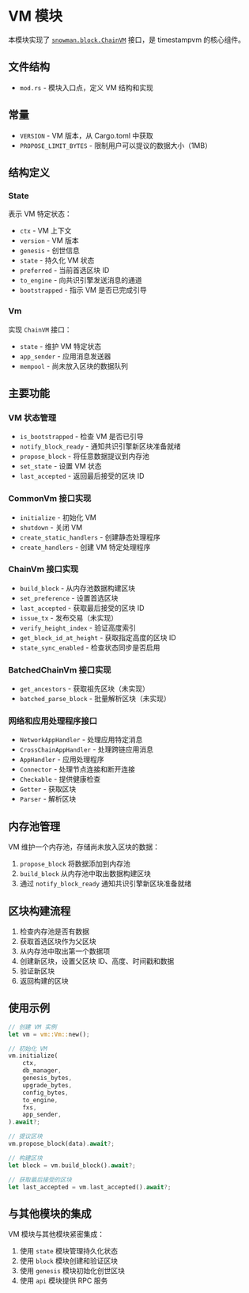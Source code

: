 # VM 模块

本模块实现了 [`snowman.block.ChainVM`](https://pkg.go.dev/github.com/ava-labs/avalanchego/snow/engine/snowman/block#ChainVM) 接口，是 timestampvm 的核心组件。

## 文件结构

- `mod.rs` - 模块入口点，定义 VM 结构和实现

## 常量

- `VERSION` - VM 版本，从 Cargo.toml 中获取
- `PROPOSE_LIMIT_BYTES` - 限制用户可以提议的数据大小（1MB）

## 结构定义

### State

表示 VM 特定状态：

- `ctx` - VM 上下文
- `version` - VM 版本
- `genesis` - 创世信息
- `state` - 持久化 VM 状态
- `preferred` - 当前首选区块 ID
- `to_engine` - 向共识引擎发送消息的通道
- `bootstrapped` - 指示 VM 是否已完成引导

### Vm

实现 `ChainVM` 接口：

- `state` - 维护 VM 特定状态
- `app_sender` - 应用消息发送器
- `mempool` - 尚未放入区块的数据队列

## 主要功能

### VM 状态管理

- `is_bootstrapped` - 检查 VM 是否已引导
- `notify_block_ready` - 通知共识引擎新区块准备就绪
- `propose_block` - 将任意数据提议到内存池
- `set_state` - 设置 VM 状态
- `last_accepted` - 返回最后接受的区块 ID

### CommonVm 接口实现

- `initialize` - 初始化 VM
- `shutdown` - 关闭 VM
- `create_static_handlers` - 创建静态处理程序
- `create_handlers` - 创建 VM 特定处理程序

### ChainVm 接口实现

- `build_block` - 从内存池数据构建区块
- `set_preference` - 设置首选区块
- `last_accepted` - 获取最后接受的区块 ID
- `issue_tx` - 发布交易（未实现）
- `verify_height_index` - 验证高度索引
- `get_block_id_at_height` - 获取指定高度的区块 ID
- `state_sync_enabled` - 检查状态同步是否启用

### BatchedChainVm 接口实现

- `get_ancestors` - 获取祖先区块（未实现）
- `batched_parse_block` - 批量解析区块（未实现）

### 网络和应用处理程序接口

- `NetworkAppHandler` - 处理应用特定消息
- `CrossChainAppHandler` - 处理跨链应用消息
- `AppHandler` - 应用处理程序
- `Connector` - 处理节点连接和断开连接
- `Checkable` - 提供健康检查
- `Getter` - 获取区块
- `Parser` - 解析区块

## 内存池管理

VM 维护一个内存池，存储尚未放入区块的数据：

1. `propose_block` 将数据添加到内存池
2. `build_block` 从内存池中取出数据构建区块
3. 通过 `notify_block_ready` 通知共识引擎新区块准备就绪

## 区块构建流程

1. 检查内存池是否有数据
2. 获取首选区块作为父区块
3. 从内存池中取出第一个数据项
4. 创建新区块，设置父区块 ID、高度、时间戳和数据
5. 验证新区块
6. 返回构建的区块

## 使用示例

```rust
// 创建 VM 实例
let vm = vm::Vm::new();

// 初始化 VM
vm.initialize(
    ctx,
    db_manager,
    genesis_bytes,
    upgrade_bytes,
    config_bytes,
    to_engine,
    fxs,
    app_sender,
).await?;

// 提议区块
vm.propose_block(data).await?;

// 构建区块
let block = vm.build_block().await?;

// 获取最后接受的区块
let last_accepted = vm.last_accepted().await?;
```

## 与其他模块的集成

VM 模块与其他模块紧密集成：

1. 使用 `state` 模块管理持久化状态
2. 使用 `block` 模块创建和验证区块
3. 使用 `genesis` 模块初始化创世区块
4. 使用 `api` 模块提供 RPC 服务

